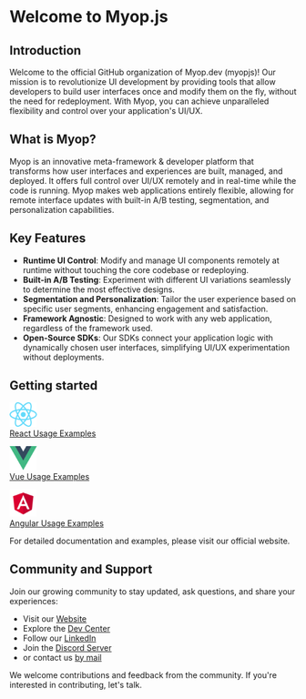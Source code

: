 # Welcome to Myop.js

## Introduction
Welcome to the official GitHub organization of Myop.dev (myopjs)! 
Our mission is to revolutionize UI development by providing tools that allow developers to build user interfaces once and modify them on the fly, without the need for redeployment. 
With Myop, you can achieve unparalleled flexibility and control over your application's UI/UX.

## What is Myop?
Myop is an innovative meta-framework & developer platform that transforms how user interfaces and experiences are built, managed, and deployed.
It offers full control over UI/UX remotely and in real-time while the code is running.
Myop makes web applications entirely flexible, allowing for remote interface updates with built-in A/B testing, segmentation, and personalization capabilities.

## Key Features
 - **Runtime UI Control**: Modify and manage UI components remotely at runtime without touching the core codebase or redeploying.
 - **Built-in A/B Testing**: Experiment with different UI variations seamlessly to determine the most effective designs.
 - **Segmentation and Personalization**: Tailor the user experience based on specific user segments, enhancing engagement and satisfaction.
 - **Framework Agnostic**: Designed to work with any web application, regardless of the framework used.
 - **Open-Source SDKs**: Our SDKs connect your application logic with dynamically chosen user interfaces, simplifying UI/UX experimentation without deployments.

## Getting started
<img src="docs/images/react.png" alt="vue" width="48"><br>
[React Usage Examples](https://docs.myop.dev)

<img src="docs/images/vue.png" alt="vue" width="48"><br>
[Vue Usage Examples](https://docs.myop.dev)

<img src="docs/images/angular.png" alt="vue" width="48"><br>
[Angular Usage Examples](https://docs.myop.dev)


For detailed documentation and examples, please visit our official website.

## Community and Support
Join our growing community to stay updated, ask questions, and share your experiences:

- Visit our [Website](https://www.myop.dev)
- Explore the [Dev Center](https://docs.myop.dev)
- Follow our [LinkedIn](https://www.linkedin.com/company/myop-dev)
- Join the [Discord Server](https://discord.com/invite/vxgD7AyXhM)
- or contact us [by mail](mailto://contact@myop.dev)

We welcome contributions and feedback from the community.
If you're interested in contributing, let's talk.
